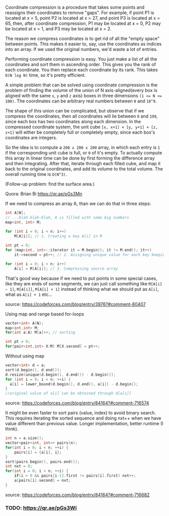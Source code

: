 Coordinate compression is a procedure that takes some points and reassigns their coordinates to remove "gaps". 
For example, if point P1 is located at x = 5, point P2 is located at x = 27, and point P3 is located at x = 65, 
then, after coordinate compression, P1 may be located at x = 0, P2 may be located at x = 1, and P3 may be located at x = 2. 

The reason we compress coordinates is to get rid of all the "empty space" between points. 
This makes it easier to, say, use the coordinates as indices into an array. If we used the original numbers, we'd waste a lot of entries.

Performing coordinate compression is easy. You just make a list of all the coordinates and sort them in ascending order. 
This gives you the rank of each coordinate. You then replace each coordinate by its rank. This takes `O(N log N)` time, so it's pretty efficient.

A simple problem that can be solved using coordinate compression is the problem of finding the volume of the union of N axis-aligned(every box is aligned 
with the same `x`, `y` and `z` axis) boxes in three dimensions `(1 <= N <= 100)`. The coordinates can be arbitrary real numbers between `0` and `10^9`.

The shape of this union can be complicated, but observe that if we compress the coordinates, then all coordinates will lie between `0` and `199`, 
since each box has two coordinates along each dimension. In the compressed coordinate system, the unit cube `[x, x+1] × [y, y+1] × [z, z+1]` will either 
be completely full or completely empty, since each box's coordinates are integers. 

So the idea is to compute a `200 x 200 x 200` array, in which each entry is `1` if the corresponding unit cube is full, or `0` of it's empty. 
To actually compute this array in linear time can be done by first forming the difference array and then integrating. After that, 
iterate through each filled cube, and map it back to the original coordinates, and add its volume to the total volume. The overall running time is `O(N^3)`.

(Follow-up problem: find the surface area.)

Quora: Brian Bi https://qr.ae/pGs3Mn


If we need to compress an array A, than we can do that in three steps:

```cpp
int A[N];
// ...blah-blah-blah, A is filled with some big numbers
map<int, int> M;

for (int i = 0; i < n; i++) 
    M[A[i]]; // 1. Creating a key A[i] in M
 
int pt = 0;
for (map<int, int>::iterator it = M.begin(); it != M.end(); it++) 
    it->second = pt++; // 2. Assigning unique value for each key keeping order in set of values

for (int i = 0; i < n; i++)
    A[i] = M[A[i]]; // 3. Compressing source array
```

That's good way because if we need to put points in some special cases, like they are ends of some segments, 
we can just call something like `M[A[i] — 1]`, `M[A[i]]`, `M[A[i] + 1]` instead of thinking what we should put as `A[i]`, what as `A[i] + 1` etc...

source: https://codeforces.com/blog/entry/3976?#comment-80407

Using map and range based for-loops

```cpp
vector<int> A(N);
map<int,int> M;
for(int a:A) M[a]++; // sorting

int pt = 0;
for(pair<int,int> X:M) M[X.second] = pt++;
```

Without using map
```cpp
vector<int> d = a;
sort(d.begin(), d.end());
d.resize(unique(d.begin(), d.end()) - d.begin());
for (int i = 0; i < n; ++i) {
  a[i] = lower_bound(d.begin(), d.end(), a[i]) - d.begin();
}
//original value of a[i] can be obtained through d[a[i]]
```

source: https://codeforces.com/blog/entry/84164?#comment-716574

It might be even faster to sort pairs (value, index) to avoid binary search. This requires iterating the sorted sequence and doing nxt++ when we have value different than previous value. Longer implementation, better runtime (I think).

```cpp
int n = a.size();
vector<pair<int, int>> pairs(n);
for(int i = 0; i < n; ++i) {
	pairs[i] = {a[i], i};
}
sort(pairs.begin(), pairs.end());
int nxt = 0;
for(int i = 0; i < n; ++i) {
	if(i > 0 && pairs[i-1].first != pairs[i].first) nxt++;
	a[pairs[i].second] = nxt;
}
```

source: https://codeforces.com/blog/entry/84164?#comment-716682

### TODO: https://qr.ae/pGs3Wi
